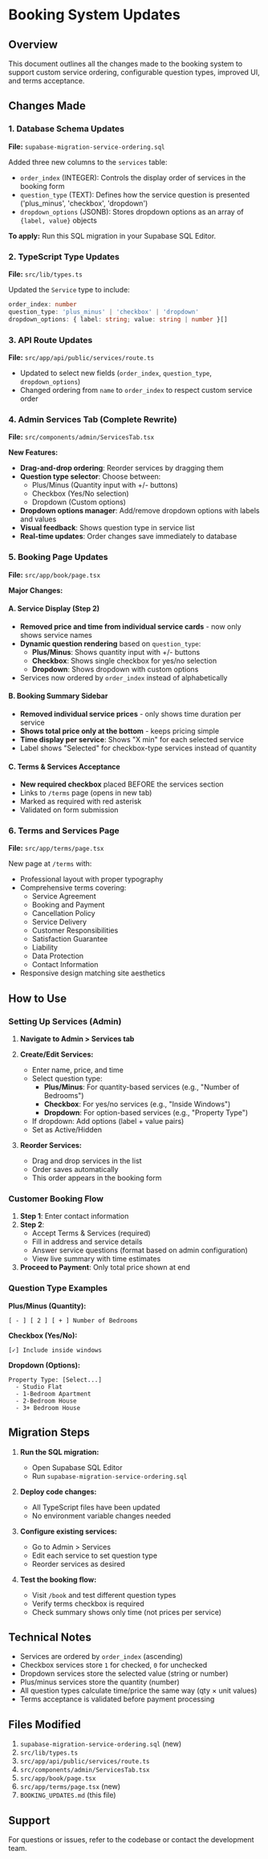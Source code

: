 # Booking System Updates

## Overview
This document outlines all the changes made to the booking system to support custom service ordering, configurable question types, improved UI, and terms acceptance.

## Changes Made

### 1. Database Schema Updates
**File:** `supabase-migration-service-ordering.sql`

Added three new columns to the `services` table:
- `order_index` (INTEGER): Controls the display order of services in the booking form
- `question_type` (TEXT): Defines how the service question is presented ('plus_minus', 'checkbox', 'dropdown')
- `dropdown_options` (JSONB): Stores dropdown options as an array of `{label, value}` objects

**To apply:** Run this SQL migration in your Supabase SQL Editor.

### 2. TypeScript Type Updates
**File:** `src/lib/types.ts`

Updated the `Service` type to include:
```typescript
order_index: number
question_type: 'plus_minus' | 'checkbox' | 'dropdown'
dropdown_options: { label: string; value: string | number }[]
```

### 3. API Route Updates
**File:** `src/app/api/public/services/route.ts`

- Updated to select new fields (`order_index`, `question_type`, `dropdown_options`)
- Changed ordering from `name` to `order_index` to respect custom service order

### 4. Admin Services Tab (Complete Rewrite)
**File:** `src/components/admin/ServicesTab.tsx`

**New Features:**
- **Drag-and-drop ordering**: Reorder services by dragging them
- **Question type selector**: Choose between:
  - Plus/Minus (Quantity input with +/- buttons)
  - Checkbox (Yes/No selection)
  - Dropdown (Custom options)
- **Dropdown options manager**: Add/remove dropdown options with labels and values
- **Visual feedback**: Shows question type in service list
- **Real-time updates**: Order changes save immediately to database

### 5. Booking Page Updates
**File:** `src/app/book/page.tsx`

**Major Changes:**

#### A. Service Display (Step 2)
- **Removed price and time from individual service cards** - now only shows service names
- **Dynamic question rendering** based on `question_type`:
  - **Plus/Minus**: Shows quantity input with +/- buttons
  - **Checkbox**: Shows single checkbox for yes/no selection
  - **Dropdown**: Shows dropdown with custom options
- Services now ordered by `order_index` instead of alphabetically

#### B. Booking Summary Sidebar
- **Removed individual service prices** - only shows time duration per service
- **Shows total price only at the bottom** - keeps pricing simple
- **Time display per service**: Shows "X min" for each selected service
- Label shows "Selected" for checkbox-type services instead of quantity

#### C. Terms & Services Acceptance
- **New required checkbox** placed BEFORE the services section
- Links to `/terms` page (opens in new tab)
- Marked as required with red asterisk
- Validated on form submission

### 6. Terms and Services Page
**File:** `src/app/terms/page.tsx`

New page at `/terms` with:
- Professional layout with proper typography
- Comprehensive terms covering:
  - Service Agreement
  - Booking and Payment
  - Cancellation Policy
  - Service Delivery
  - Customer Responsibilities
  - Satisfaction Guarantee
  - Liability
  - Data Protection
  - Contact Information
- Responsive design matching site aesthetics

## How to Use

### Setting Up Services (Admin)

1. **Navigate to Admin > Services tab**
2. **Create/Edit Services:**
   - Enter name, price, and time
   - Select question type:
     - **Plus/Minus**: For quantity-based services (e.g., "Number of Bedrooms")
     - **Checkbox**: For yes/no services (e.g., "Inside Windows")
     - **Dropdown**: For option-based services (e.g., "Property Type")
   - If dropdown: Add options (label + value pairs)
   - Set as Active/Hidden

3. **Reorder Services:**
   - Drag and drop services in the list
   - Order saves automatically
   - This order appears in the booking form

### Customer Booking Flow

1. **Step 1**: Enter contact information
2. **Step 2**:
   - Accept Terms & Services (required)
   - Fill in address and service details
   - Answer service questions (format based on admin configuration)
   - View live summary with time estimates
3. **Proceed to Payment**: Only total price shown at end

### Question Type Examples

**Plus/Minus (Quantity):**
```
[ - ] [ 2 ] [ + ] Number of Bedrooms
```

**Checkbox (Yes/No):**
```
[✓] Include inside windows
```

**Dropdown (Options):**
```
Property Type: [Select...]
  - Studio Flat
  - 1-Bedroom Apartment
  - 2-Bedroom House
  - 3+ Bedroom House
```

## Migration Steps

1. **Run the SQL migration:**
   - Open Supabase SQL Editor
   - Run `supabase-migration-service-ordering.sql`

2. **Deploy code changes:**
   - All TypeScript files have been updated
   - No environment variable changes needed

3. **Configure existing services:**
   - Go to Admin > Services
   - Edit each service to set question type
   - Reorder services as desired

4. **Test the booking flow:**
   - Visit `/book` and test different question types
   - Verify terms checkbox is required
   - Check summary shows only time (not prices per service)

## Technical Notes

- Services are ordered by `order_index` (ascending)
- Checkbox services store `1` for checked, `0` for unchecked
- Dropdown services store the selected value (string or number)
- Plus/minus services store the quantity (number)
- All question types calculate time/price the same way (qty × unit values)
- Terms acceptance is validated before payment processing

## Files Modified

1. `supabase-migration-service-ordering.sql` (new)
2. `src/lib/types.ts`
3. `src/app/api/public/services/route.ts`
4. `src/components/admin/ServicesTab.tsx`
5. `src/app/book/page.tsx`
6. `src/app/terms/page.tsx` (new)
7. `BOOKING_UPDATES.md` (this file)

## Support

For questions or issues, refer to the codebase or contact the development team.
